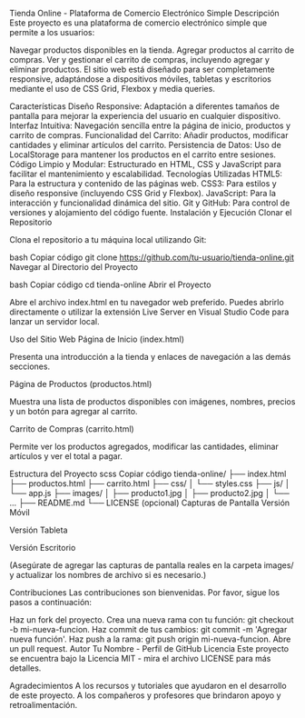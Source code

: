 Tienda Online - Plataforma de Comercio Electrónico Simple
Descripción
Este proyecto es una plataforma de comercio electrónico simple que permite a los usuarios:

Navegar productos disponibles en la tienda.
Agregar productos al carrito de compras.
Ver y gestionar el carrito de compras, incluyendo agregar y eliminar productos.
El sitio web está diseñado para ser completamente responsive, adaptándose a dispositivos móviles, tabletas y escritorios mediante el uso de CSS Grid, Flexbox y media queries.

Características
Diseño Responsive: Adaptación a diferentes tamaños de pantalla para mejorar la experiencia del usuario en cualquier dispositivo.
Interfaz Intuitiva: Navegación sencilla entre la página de inicio, productos y carrito de compras.
Funcionalidad del Carrito: Añadir productos, modificar cantidades y eliminar artículos del carrito.
Persistencia de Datos: Uso de LocalStorage para mantener los productos en el carrito entre sesiones.
Código Limpio y Modular: Estructurado en HTML, CSS y JavaScript para facilitar el mantenimiento y escalabilidad.
Tecnologías Utilizadas
HTML5: Para la estructura y contenido de las páginas web.
CSS3: Para estilos y diseño responsive (incluyendo CSS Grid y Flexbox).
JavaScript: Para la interacción y funcionalidad dinámica del sitio.
Git y GitHub: Para control de versiones y alojamiento del código fuente.
Instalación y Ejecución
Clonar el Repositorio

Clona el repositorio a tu máquina local utilizando Git:

bash
Copiar código
git clone https://github.com/tu-usuario/tienda-online.git
Navegar al Directorio del Proyecto

bash
Copiar código
cd tienda-online
Abrir el Proyecto

Abre el archivo index.html en tu navegador web preferido. Puedes abrirlo directamente o utilizar la extensión Live Server en Visual Studio Code para lanzar un servidor local.

Uso del Sitio Web
Página de Inicio (index.html)

Presenta una introducción a la tienda y enlaces de navegación a las demás secciones.

Página de Productos (productos.html)

Muestra una lista de productos disponibles con imágenes, nombres, precios y un botón para agregar al carrito.

Carrito de Compras (carrito.html)

Permite ver los productos agregados, modificar las cantidades, eliminar artículos y ver el total a pagar.

Estructura del Proyecto
scss
Copiar código
tienda-online/
├── index.html
├── productos.html
├── carrito.html
├── css/
│   └── styles.css
├── js/
│   └── app.js
├── images/
│   ├── producto1.jpg
│   ├── producto2.jpg
│   └── ...
├── README.md
└── LICENSE (opcional)
Capturas de Pantalla
Versión Móvil

Versión Tableta

Versión Escritorio

(Asegúrate de agregar las capturas de pantalla reales en la carpeta images/ y actualizar los nombres de archivo si es necesario.)

Contribuciones
Las contribuciones son bienvenidas. Por favor, sigue los pasos a continuación:

Haz un fork del proyecto.
Crea una nueva rama con tu función: git checkout -b mi-nueva-funcion.
Haz commit de tus cambios: git commit -m 'Agregar nueva función'.
Haz push a la rama: git push origin mi-nueva-funcion.
Abre un pull request.
Autor
Tu Nombre - Perfil de GitHub
Licencia
Este proyecto se encuentra bajo la Licencia MIT - mira el archivo LICENSE para más detalles.

Agradecimientos
A los recursos y tutoriales que ayudaron en el desarrollo de este proyecto.
A los compañeros y profesores que brindaron apoyo y retroalimentación.